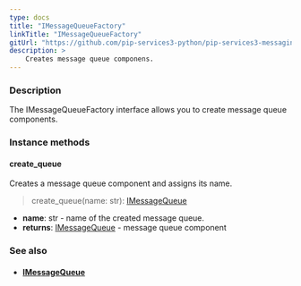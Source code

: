 ```yaml
---
type: docs
title: "IMessageQueueFactory"
linkTitle: "IMessageQueueFactory"
gitUrl: "https://github.com/pip-services3-python/pip-services3-messaging-python"
description: > 
    Creates message queue componens.
---
```


### Description

The IMessageQueueFactory interface allows you to create message queue components.

### Instance methods

#### create_queue

Creates a message queue component and assigns its name.

> create_queue(name: str): [IMessageQueue](../../queues/imessage_queue)

- **name**: str - name of the created message queue.
- **returns**: [IMessageQueue](../../queues/imessage_queue) - message queue component


### See also
- #### [IMessageQueue](../../queues/imessage_queue)
